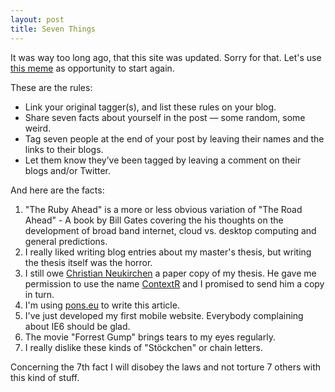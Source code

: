 ```yaml
--- 
layout: post
title: Seven Things
---
```

It was way too long ago, that this site was updated. Sorry for that. Let's use [this meme](http://upstream-berlin.com/2009/01/22/seven-things/) as opportunity to start again.

These are the rules:

 * Link your original tagger(s), and list these rules on your blog.
 * Share seven facts about yourself in the post — some random, some weird.
 * Tag seven people at the end of your post by leaving their names and the links to their blogs.
 * Let them know they’ve been tagged by leaving a comment on their blogs and/or Twitter.

And here are the facts:

1. "The Ruby Ahead" is a more or less obvious variation of "The Road Ahead" - A book by Bill Gates covering the his thoughts on the development of broad band internet, cloud vs. desktop computing and general predictions.
2. I really liked writing blog entries about my master's thesis, but writing the thesis itself was the horror.
3. I still owe [Christian Neukirchen](http://chneukirchen.org/) a paper copy of my thesis. He gave me permission to use the name [ContextR](http://www.contextr.org/) and I promised to send him a copy in turn.
4. I'm using [pons.eu](http://pons.eu) to write this article.
5. I've just developed my first mobile website. Everybody complaining about IE6 should be glad.
6. The movie "Forrest Gump" brings tears to my eyes regularly.
7. I really dislike these kinds of "Stöckchen" or chain letters.

Concerning the 7th fact I will disobey the laws and not torture 7 others with this kind of stuff.
